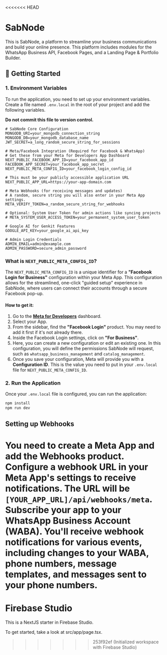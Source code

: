 <<<<<<< HEAD
# SabNode

This is SabNode, a platform to streamline your business communications and build your online presence. This platform includes modules for the WhatsApp Business API, Facebook Pages, and a Landing Page & Portfolio Builder.

## 🚀 Getting Started

### 1. Environment Variables

To run the application, you need to set up your environment variables. Create a file named `.env.local` in the root of your project and add the following variables.

**Do not commit this file to version control.**

```
# SabNode Core Configuration
MONGODB_URI=your_mongodb_connection_string
MONGODB_DB=your_mongodb_database_name
JWT_SECRET=a_long_random_secure_string_for_sessions

# Meta/Facebook Integration (Required for Facebook & WhatsApp)
# Get these from your Meta for Developers App Dashboard
NEXT_PUBLIC_FACEBOOK_APP_ID=your_facebook_app_id
FACEBOOK_APP_SECRET=your_facebook_app_secret
NEXT_PUBLIC_META_CONFIG_ID=your_facebook_login_config_id

# This must be your publicly accessible application URL
NEXT_PUBLIC_APP_URL=https://your-app-domain.com

# Meta Webhooks (for receiving messages and updates)
# A random, secure string you will also enter in your Meta App settings.
META_VERIFY_TOKEN=a_random_secure_string_for_webhooks

# Optional: System User Token for admin actions like syncing projects
# META_SYSTEM_USER_ACCESS_TOKEN=your_permanent_system_user_token

# Google AI for Genkit Features
GOOGLE_API_KEY=your_google_ai_api_key

# Admin Login Credentials
ADMIN_EMAIL=admin@example.com
ADMIN_PASSWORD=secure_admin_password
```

### What is `NEXT_PUBLIC_META_CONFIG_ID`?

The `NEXT_PUBLIC_META_CONFIG_ID` is a unique identifier for a **"Facebook Login for Business"** configuration within your Meta App. This configuration allows for the streamlined, one-click "guided setup" experience in SabNode, where users can connect their accounts through a secure Facebook pop-up.

#### How to get it:

1.  Go to the **[Meta for Developers](https://developers.facebook.com/)** dashboard.
2.  Select your App.
3.  From the sidebar, find the **"Facebook Login"** product. You may need to add it first if it's not already there.
4.  Inside the Facebook Login settings, click on **"For Business"**.
5.  Here, you can create a new configuration or edit an existing one. In this configuration, you will define the permissions SabNode will request, such as `whatsapp_business_management` and `catalog_management`.
6.  Once you save your configuration, Meta will provide you with a **Configuration ID**. This is the value you need to put in your `.env.local` file for `NEXT_PUBLIC_META_CONFIG_ID`.

### 2. Run the Application

Once your `.env.local` file is configured, you can run the application:

```bash
npm install
npm run dev
```

## Setting up Webhooks

You need to create a Meta App and add the Webhooks product. 
Configure a webhook URL in your Meta App's settings to receive notifications. The URL will be `[YOUR_APP_URL]/api/webhooks/meta`.
Subscribe your app to your WhatsApp Business Account (WABA). 
You'll receive webhook notifications for various events, including changes to your WABA, phone numbers, message templates, and messages sent to your phone numbers.
=======
# Firebase Studio

This is a NextJS starter in Firebase Studio.

To get started, take a look at src/app/page.tsx.
>>>>>>> 253f92ef (Initialized workspace with Firebase Studio)
